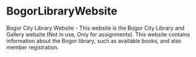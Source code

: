 # BogorLibraryWebsite
Bogor City Library Website - This website is the Bogor City Library and Gallery website (Not in use, Only for assignments). This website contains information about the Bogor library, such as available books, and also member registration.
